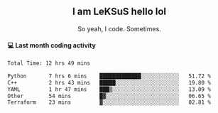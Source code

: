 <h2 align="center">I am LeKSuS hello lol</h2>
<p align="center">So yeah, I code. Sometimes.</p>

#### :computer: Last month coding activity
<!--START_SECTION:waka-->

```txt
Total Time: 12 hrs 49 mins

Python       7 hrs 6 mins    █████████████░░░░░░░░░░░░   51.72 %
C++          2 hrs 43 mins   █████░░░░░░░░░░░░░░░░░░░░   19.80 %
YAML         1 hr 47 mins    ███▒░░░░░░░░░░░░░░░░░░░░░   13.09 %
Other        54 mins         █▓░░░░░░░░░░░░░░░░░░░░░░░   06.65 %
Terraform    23 mins         ▓░░░░░░░░░░░░░░░░░░░░░░░░   02.81 %
```

<!--END_SECTION:waka-->
